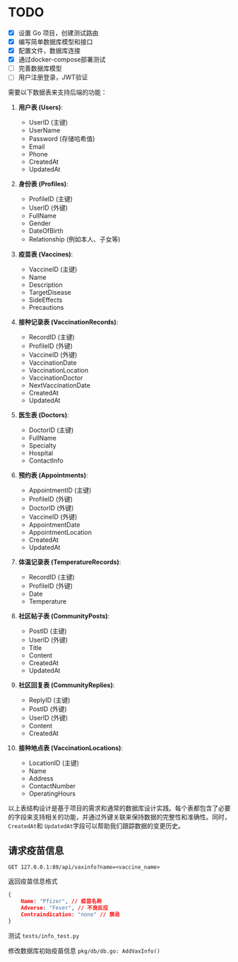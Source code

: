 # TODO

- [X] 设置 Go 项目，创建测试路由
- [X] 编写简单数据库模型和接口
- [X] 配置文件，数据库连接
- [X] 通过docker-compose部署测试
- [ ] 完善数据库模型
- [ ] 用户注册登录，JWT验证

需要以下数据表来支持后端的功能：

1. **用户表 (Users)**:

   - UserID (主键)
   - UserName
   - Password (存储哈希值)
   - Email
   - Phone
   - CreatedAt
   - UpdatedAt
2. **身份表 (Profiles)**:

   - ProfileID (主键)
   - UserID (外键)
   - FullName
   - Gender
   - DateOfBirth
   - Relationship (例如本人、子女等)
3. **疫苗表 (Vaccines)**:

   - VaccineID (主键)
   - Name
   - Description
   - TargetDisease
   - SideEffects
   - Precautions
4. **接种记录表 (VaccinationRecords)**:

   - RecordID (主键)
   - ProfileID (外键)
   - VaccineID (外键)
   - VaccinationDate
   - VaccinationLocation
   - VaccinationDoctor
   - NextVaccinationDate
   - CreatedAt
   - UpdatedAt
5. **医生表 (Doctors)**:

   - DoctorID (主键)
   - FullName
   - Specialty
   - Hospital
   - ContactInfo
6. **预约表 (Appointments)**:

   - AppointmentID (主键)
   - ProfileID (外键)
   - DoctorID (外键)
   - VaccineID (外键)
   - AppointmentDate
   - AppointmentLocation
   - CreatedAt
   - UpdatedAt
7. **体温记录表 (TemperatureRecords)**:

   - RecordID (主键)
   - ProfileID (外键)
   - Date
   - Temperature
8. **社区帖子表 (CommunityPosts)**:

   - PostID (主键)
   - UserID (外键)
   - Title
   - Content
   - CreatedAt
   - UpdatedAt
9. **社区回复表 (CommunityReplies)**:

   - ReplyID (主键)
   - PostID (外键)
   - UserID (外键)
   - Content
   - CreatedAt
10. **接种地点表 (VaccinationLocations)**:

    - LocationID (主键)
    - Name
    - Address
    - ContactNumber
    - OperatingHours

以上表结构设计是基于项目的需求和通常的数据库设计实践。每个表都包含了必要的字段来支持相关的功能，并通过外键关联来保持数据的完整性和准确性。同时，`CreatedAt`和 `UpdatedAt`字段可以帮助我们跟踪数据的变更历史。

## 请求疫苗信息

`GET 127.0.0.1:80/api/vaxinfo?name=<vaccine_name>`

返回疫苗信息格式

```json
{
	Name: "Pfizer", // 疫苗名称
	Adverse: "Fever", // 不良反应
	Contraindication: "none" // 禁忌
}
```

测试 `tests/info_test.py`

修改数据库初始疫苗信息 `pkg/db/db.go: AddVaxInfo()`
